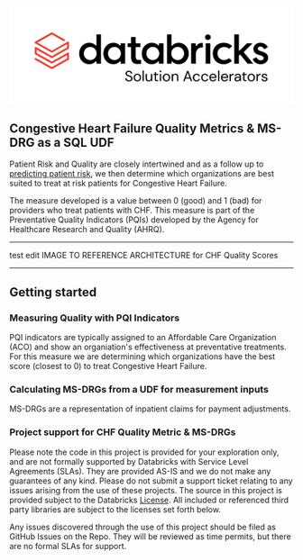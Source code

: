 ![image](https://raw.githubusercontent.com/databricks-industry-solutions/.github/main/profile/solacc_logo_wide.png)

## Congestive Heart Failure Quality Metrics & MS-DRG as a SQL UDF 

Patient Risk and Quality are closely intertwined and as a follow up to [predicting patient risk](https://github.com/databricks-industry-solutions/hls-patient-risk), we then determine which organizations are best suited to treat at risk patients for Congestive Heart Failure. 

The measure developed is a value between 0 (good) and 1 (bad) for providers who treat patients with CHF. This measure is part of the Preventative Quality Indicators (PQIs) developed by the Agency for Healthcare Research and Quality (AHRQ).
___

test edit
IMAGE TO REFERENCE ARCHITECTURE for CHF Quality Scores

___

## Getting started

### Measuring Quality with PQI Indicators 

PQI indicators are typically assigned to an Affordable Care Organization (ACO) and show an organiation's effectiveness at preventative treatments. For this measure we are determining which organizations have the best score (closest to 0) to treat Congestive Heart Failure. 

### Calculating MS-DRGs from a UDF for measurement inputs

MS-DRGs are a representation of inpatient claims for payment adjustments. 

### Project support for CHF Quality Metric & MS-DRGs 

Please note the code in this project is provided for your exploration only, and are not formally supported by Databricks with Service Level Agreements (SLAs). They are provided AS-IS and we do not make any guarantees of any kind. Please do not submit a support ticket relating to any issues arising from the use of these projects. The source in this project is provided subject to the Databricks [License](./LICENSE). All included or referenced third party libraries are subject to the licenses set forth below.

Any issues discovered through the use of this project should be filed as GitHub Issues on the Repo. They will be reviewed as time permits, but there are no formal SLAs for support. 
